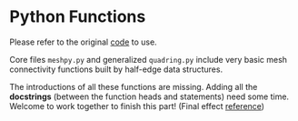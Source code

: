 # Python Functions

Please refer to the original [code](https://github.com/WWmore/DOS) to use. 

Core files `meshpy.py` and generalized `quadring.py` include very basic mesh connectivity functions built by half-edge data structures.

The introductions of all these functions are missing. 
Adding all the **docstrings** (between the function heads and statements) need some time. 
Welcome to work together to finish this part! (Final effect [reference](https://gpytoolbox.org/0.2.0/adjacency_matrix/))

<!-- ```
import numpy as np
def mesh()
//quad meshes
```

```py linenums="1"
import scipy
def optimization()
```

#### With a title
```py title="meshpy.py"
def meshpy(self):
    //code
```

#### Highlighting lines

``` py hl_lines="2 3"
def bubble_sort(items):
    for i in range(len(items)):
        for j in range(len(items) - 1 - i):
            if items[j] > items[j + 1]:
                items[j], items[j + 1] = items[j + 1], items[j]
``` -->
